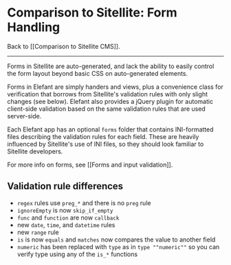 # Comparison to Sitellite: Form Handling

Back to [[Comparison to Sitellite CMS]].

***

Forms in Sitellite are auto-generated, and lack the ability to easily control the form layout beyond basic CSS on auto-generated elements.

Forms in Elefant are simply handers and views, plus a convenience class for verification that borrows from Sitellite's validation rules with only slight changes (see below). Elefant also provides a jQuery plugin for automatic client-side validation based on the same validation rules that are used server-side.

Each Elefant app has an optional `forms` folder that contains INI-formatted files describing the validation rules for each field. These are heavily influenced by Sitellite's use of INI files, so they should look familiar to Sitellite developers.

For more info on forms, see [[Forms and input validation]].

## Validation rule differences

* `regex` rules use `preg_*` and there is no `preg` rule
* `ignoreEmpty` is now `skip_if_empty`
* `func` and `function` are now `callback`
* new `date`, `time`, and `datetime` rules
* new `range` rule
* `is` is now `equals` and `matches` now compares the value to another field
* `numeric` has been replaced with `type` as in `type ""numeric""` so you can verify type using any of the `is_*` functions
